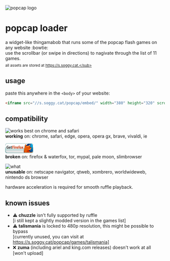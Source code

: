 ![popcap logo](https://raw.githubusercontent.com/cv003/popcap/testing/assets/popcap.png)
# popcap loader
a widget-like thingamabob that runs some of the popcap flash games on any website :bowtie: <br>
use the scrollbar (or swipe in directions) to nagivate through the list of 11 games. <br>
<sub>all assets are stored at https://s.soggy.cat.</sub>
## usage
paste this anywhere in the ``<body>`` of your website:
```html
<iframe src="//s.soggy.cat/popcap/embed/" width="380" height="320" scrolling="no" style="border:0"></iframe>
```
## compatibility
  ![works best on chrome and safari](https://raw.githubusercontent.com/cv003/popcap/testing/assets/chrome-safari.gif) <br>
**working** on:
  chrome, safari, edge, opera, opera gx, brave, vivaldi, ie <br>

  ![don't get firefox](https://raw.githubusercontent.com/cv003/popcap/testing/assets/firefox.gif) <br>
**broken** on:
  firefox & waterfox, tor, mypal, pale moon, slimbrowser <br>

  ![what](https://raw.githubusercontent.com/cv003/popcap/testing/assets/stop.gif) <br>
**unusable** on:
  netscape navigator, qtweb, xombrero, worldwideweb, nintendo ds browser
  
  hardware acceleration is required for smooth ruffle playback. <br>
  
## known issues
- ⚠ **chuzzle** isn't fully supported by ruffle<br>
  [i still kept a slightly modded version in the games list]
- ⚠ **talismania** is locked to 480p resolution, this might be possible to bypass<br>
  [currently unused, you can visit at https://s.soggy.cat/popcap/games/talismania]
- ❌ **zuma** (including ariel and king.com releases) doesn't work at all<br>
  [won't upload]


